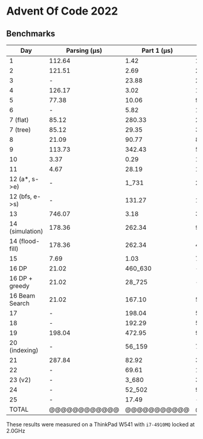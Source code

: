 # Advent Of Code 2022

## Benchmarks

| Day             | Parsing (μs) | Part 1 (μs) | Part 2 (μs) | Total (μs)  |
|-----------------|--------------|-------------|-------------|-------------|
| 1               | 112.64       | 1.42        | 1.81        | 115.87      |
| 2               | 121.51       | 2.69        | 2.56        | 126.76      |
| 3               | -            | 23.88       | 23.73       | 47.61       |
| 4               | 126.17       | 3.02        | 1.56        | 130.75      |
| 5               | 77.38        | 10.06       | 9.54        | 96.98       |
| 6               | -            | 5.82        | 12.27       | 18.09       |
| 7 (flat)        | 85.12        | 280.33      | 284.69      | 650.14      |
| 7 (tree)        | 85.12        | 29.35       | 30.15       | 144.62      |
| 8               | 21.09        | 90.77       | 829.58      | 941.44      |
| 9               | 113.73       | 342.43      | 534.43      | 990.58      |
| 10              | 3.37         | 0.29        | 1.04        | 4.7         |
| 11              | 4.67         | 28.19       | 12_593      | 12_625.86   |
| 12 (a*, s->e)   | -            | 1_731       | 2_122       | 3_853       |
| 12 (bfs, e->s)  | -            | 131.27      | 125.87      | 257.14      |
| 13              | 746.07       | 3.18        | 316.97      | 1_066.22    |
| 14 (simulation) | 178.36       | 262.34      | 9_082       | 9_522.7     |
| 14 (flood-fill) | 178.36       | 262.34      | 457.86      | 898.56      |
| 15              | 7.69         | 1.03        | 704_310     | -           |
| 16 DP           | 21.02        | 460_630     | -           | -           |
| 16 DP + greedy  | 21.02        | 28_725      | -           | -           |
| 16 Beam Search  | 21.02        | 167.10      | 50_665      | 50_853.12   |
| 17              | -            | 198.04      | 511.07      | 709.11      |
| 18              | -            | 192.29      | 504.37      | 696.66      |
| 19              | 198.04       | 472.95      | 986.90      | 1_657.89    |
| 20 (indexing)   | -            | 56_159      | 756_320     | 812_479     |
| 21              | 287.84       | 82.92       | 3_819       | 4_189.76    |
| 22              | -            | 69.61       | 182.30      | 251.91      |
| 23 (v2)         | -            | 3_680       | 366_170     | 369_850     |
| 24              | -            | 52_502      | 90_588      | 143_090     |
| 25              | -            | 17.49       | -           | 17.49       |
| TOTAL           | @@@@@@@@@@@@ | @@@@@@@@@@@ | @@@@@@@@@@@ | 1_415_284.8 |

These results were measured on a ThinkPad W541 with `i7-4910MQ` locked at 2.0GHz
